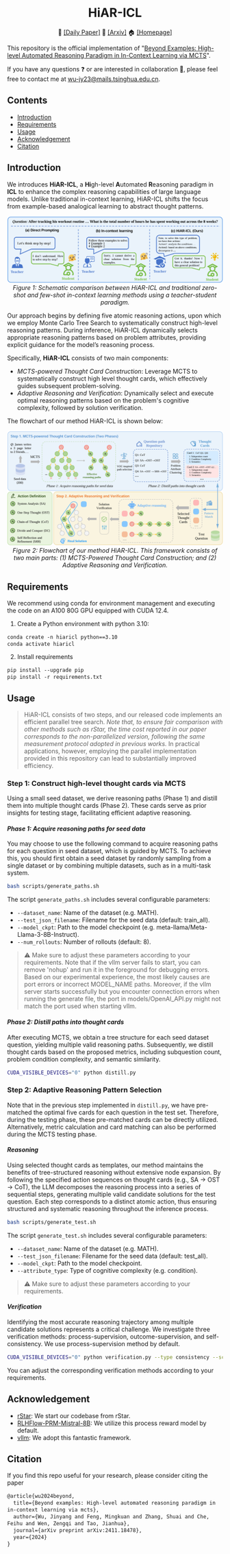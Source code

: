 <h1 align="center">
<br>
HiAR-ICL
</h1>

<p align="center">
🤗 <a href="https://huggingface.co/papers/2411.18478" target="_blank">[Daily Paper]</a> 📃 <a href="https://arxiv.org/pdf/2411.18478" target="_blank">[Arxiv]</a> 🏠 <a href="https://jinyangwu.github.io/hiar-icl/" target="_blank">[Homepage]</a></p>

This repository is the official implementation of "[Beyond Examples: High-level Automated Reasoning Paradigm in In-Context Learning via MCTS](https://arxiv.org/abs/2411.18478)".

If you have any questions ❓ or are interested in collaboration 🤝, please feel free to contact me at wu-jy23@mails.tsinghua.edu.cn.

## Contents
- [Introduction](#Introduction)
- [Requirements](#Requirements)
- [Usage](#Usage)
- [Acknowledgement](#Acknowledgement)
- [Citation](#Citation)


## Introduction

We introduces **HiAR-ICL**, a **Hi**gh-level **A**utomated **R**easoning paradigm in **ICL** to enhance the complex reasoning capabilities of large language models. Unlike traditional in-context learning, HiAR-ICL shifts the focus from example-based analogical learning to abstract thought patterns.

<p align="center">
  <img src="assets/Figure1.png">
    <br>
    <em>Figure 1: Schematic comparison between HiAR-ICL and traditional zero-shot and few-shot in-context learning methods using a teacher-student paradigm.</em>
</p>


Our approach begins by defining five atomic reasoning actions, upon which we employ Monte Carlo Tree Search to systematically construct high-level reasoning patterns. During inference, HiAR-ICL dynamically selects appropriate reasoning patterns based on problem attributes, providing explicit guidance for the model’s reasoning process.

Specifically, **HiAR-ICL** consists of two main components:
- *MCTS-powered Thought Card Construction*: Leverage MCTS to systematically construct high level thought cards, which effectively guides subsequent problem-solving.
- *Adaptive Reasoning and Verification*: Dynamically select and execute optimal reasoning patterns based on the problem's cognitive complexity, followed by solution verification.

The flowchart of our method HiAR-ICL is shown below:
<p align="center">
  <img src="assets/Figure2.png">
    <br>
    <em>Figure 2: Flowchart of our method HiAR-ICL. This framework consists of two main parts: (1) MCTS-Powered Thought Card Construction; and (2) Adaptive Reasoning and Verification.</em>
</p>


## Requirements

We recommend using conda for environment management and executing the code on an A100 80G GPU equipped with CUDA 12.4.

1. Create a Python environment with python 3.10: 
```
conda create -n hiaricl python==3.10
conda activate hiaricl
```

2. Install requirements
```
pip install --upgrade pip
pip install -r requirements.txt
```


## Usage
>  HiAR-ICL consists of two steps, and our released code implements an efficient parallel tree search. *Note that, to ensure fair comparison with other methods such as rStar, the time cost reported in our paper corresponds to the non-parallelized version, following the same measurement protocol adopted in previous works.*
In practical applications, however, employing the parallel implementation provided in this repository can lead to substantially improved efficiency.

### Step 1: Construct high-level thought cards via MCTS
Using a small seed dataset, we derive reasoning paths (Phase 1) and distill them into multiple thought cards (Phase 2). These cards serve as prior insights for testing stage, facilitating efficient adaptive reasoning.

#### *Phase 1: Acquire reasoning paths for seed data*
You may choose to use the following command to acquire reasoning paths for each question in seed dataset, which is guided by MCTS. To achieve this, you should first obtain a seed dataset by randomly sampling from a single dataset or by combining multiple datasets, such as in a multi-task system.
```bash
bash scripts/generate_paths.sh
```

The script `generate_paths.sh` includes several configurable parameters:
- `--dataset_name`: Name of the dataset (e.g. MATH).
- `--test_json_filename`: Filename for the seed data (default: train_all).
- `--model_ckpt`: Path to the model checkpoint (e.g. meta-llama/Meta-Llama-3-8B-Instruct).
- `--num_rollouts`: Number of rollouts (default: 8).

>  ⚠️ Make sure to adjust these parameters according to your requirements. Note that if the vllm server fails to start, you can remove 'nohup' and run it in the foreground for debugging errors. Based on our experimental experience, the most likely causes are port errors or incorrect MODEL_NAME paths. Moreover, if the vllm server starts successfully but you encounter connection errors when running the generate file, the port in models/OpenAI_API.py might not match the port used when starting vllm.


#### *Phase 2: Distill paths into thought cards*
After executing MCTS, we obtain a tree structure for each seed dataset question, yielding multiple valid reasoning paths. Subsequently, we distill thought cards based on the proposed metrics, including subquestion count, problem condition complexity, and semantic similarity.
```bash
CUDA_VISIBLE_DEVICES="0" python distill.py
```


### Step 2: Adaptive Reasoning Pattern Selection
Note that in the previous step implemented in ```distill.py```, we have pre-matched the optimal five cards for each question in the test set. Therefore, during the testing phase, these pre-matched cards can be directly utilized. Alternatively, metric calculation and card matching can also be performed during the MCTS testing phase.

#### *Reasoning*
Using selected thought cards as templates, our method maintains the benefits of tree-structured reasoning without extensive node expansion. By following the specified action sequences on thought cards (e.g., SA → OST → CoT), the LLM decomposes the reasoning process into a series of sequential steps, generating multiple valid candidate solutions for the test question. Each step corresponds to a distinct atomic action, thus ensuring structured and systematic reasoning throughout the inference process.
```bash
bash scripts/generate_test.sh
```

The script `generate_test.sh` includes several configurable parameters:
- `--dataset_name`: Name of the dataset (e.g. MATH).
- `--test_json_filename`: Filename for the seed data (default: test_all).
- `--model_ckpt`: Path to the model checkpoint.
- `--attribute_type`: Type of cognitive complexity (e.g. condition).

>  ⚠️ Make sure to adjust these parameters according to your requirements.

#### *Verification*
Identifying the most accurate reasoning trajectory among multiple candidate solutions represents a critical challenge. We investigate three verification methods: process-supervision, outcome-supervision, and self-consistency. We use process-supervision method by default.
```bash
CUDA_VISIBLE_DEVICES="0" python verification.py --type consistency --score_type product --k 0.95
```
You can adjust the corresponding verification methods according to your requirements.


## Acknowledgement
- [rStar](https://github.com/zhentingqi/rStar): We start our codebase from rStar.
- [RLHFlow-PRM-Mistral-8B](https://huggingface.co/RLHFlow/Llama3.1-8B-PRM-Mistral-Data): We utilize this process reward model by default.
- [vllm](https://github.com/vllm-project/vllm): We adopt this fantastic framework.


## Citation
If you find this repo useful for your research, please consider citing the paper
```
@article{wu2024beyond,
  title={Beyond examples: High-level automated reasoning paradigm in in-context learning via mcts},
  author={Wu, Jinyang and Feng, Mingkuan and Zhang, Shuai and Che, Feihu and Wen, Zengqi and Tao, Jianhua},
  journal={arXiv preprint arXiv:2411.18478},
  year={2024}
}
```
